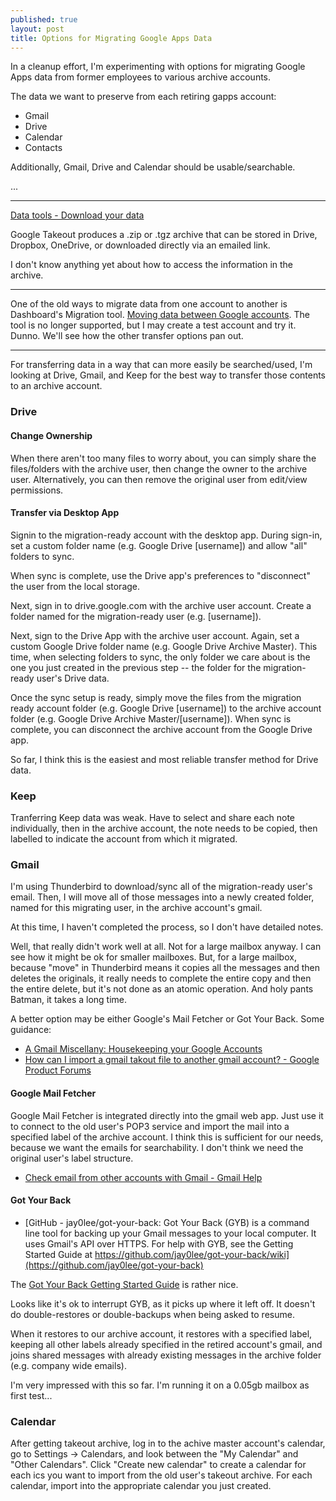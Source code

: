 ```yaml
---
published: true
layout: post
title: Options for Migrating Google Apps Data
---
```


In a cleanup effort, I'm experimenting with options for migrating Google Apps data from former employees to various archive accounts. 

The data we want to preserve from each retiring gapps account:

* Gmail
* Drive
* Calendar
* Contacts

Additionally, Gmail, Drive and Calendar should be usable/searchable.

...



---

[Data tools - Download your data](https://takeout.google.com/settings/takeout)

Google Takeout produces a .zip or .tgz archive that can be stored in Drive, Dropbox, OneDrive, or downloaded directly via an emailed link.

I don't know anything yet about how to access the information in the archive.

---

One of the old ways to migrate data from one account to another is Dashboard's Migration tool. [Moving data between Google accounts](https://www.google.com/dashboard/migration/?srcAccount=camille@costumecraze.com&dstAccount=backupemail@costumecraze.com). The tool is no longer supported, but I may create a test account and try it. Dunno. We'll see how the other transfer options pan out.

---

For transferring data in a way that can more easily be searched/used, I'm looking at Drive, Gmail, and Keep for the best way to transfer those contents to an archive account.

### Drive

#### Change Ownership

When there aren't too many files to worry about, you can simply share the files/folders with the archive user, then change the owner to the archive user. Alternatively, you can then remove the original user from edit/view permissions.

#### Transfer via Desktop App

Signin to the migration-ready account with the desktop app. During sign-in, set a custom folder name (e.g. Google Drive [username]) and allow "all" folders to sync.

When sync is complete, use the Drive app's preferences to "disconnect" the user from the local storage.

Next, sign in to drive.google.com with the archive user account. Create a folder named for the migration-ready user (e.g. [username]).

Next, sign to the Drive App with the archive user account. Again, set a custom Google Drive folder name (e.g. Google Drive Archive Master). This time, when selecting folders to sync, the only folder we care about is the one you just created in the previous step -- the folder for the migration-ready user's Drive data.

Once the sync setup is ready, simply move the files from the migration ready account folder (e.g. Google Drive [username]) to the archive account folder (e.g. Google Drive Archive Master/[username]). When sync is complete, you can disconnect the archive account from the Google Drive app.

So far, I think this is the easiest and most reliable transfer method for Drive data.

### Keep

Tranferring Keep data was weak. Have to select and share each note individually, then in the archive account, the note needs to be copied, then labelled to indicate the account from which it migrated.

### Gmail

I'm using Thunderbird to download/sync all of the migration-ready user's email. Then, I will move all of those messages into a newly created folder, named for this migrating user, in the archive account's gmail.

At this time, I haven't completed the process, so I don't have detailed notes.

Well, that really didn't work well at all. Not for a large mailbox anyway. I can see how it might be ok for smaller mailboxes. But, for a large mailbox, because "move" in Thunderbird means it copies all the messages and then deletes the originals, it really needs to complete the entire copy and then the entire delete, but it's not done as an atomic operation. And holy pants Batman, it takes a long time.

A better option may be either Google's Mail Fetcher or Got Your Back. Some guidance:

* [A Gmail Miscellany: Housekeeping your Google Accounts](http://gmail-miscellany.blogspot.jp/2013/05/housekeeping-your-google-accounts.html)
* [How can I import a gmail takout file to another gmail account? - Google Product Forums](https://productforums.google.com/forum/#!topic/gmail/vNBtG4zpZHc)


#### Google Mail Fetcher

Google Mail Fetcher is integrated directly into the gmail web app. Just use it to connect to the old user's POP3 service and import the mail into a specified label of the archive account. I think this is sufficient for our needs, because we want the emails for searchability. I don't think we need the original user's label structure.

* [Check email from other accounts with Gmail - Gmail Help](https://support.google.com/mail/answer/21289?hl=en)

#### Got Your Back

* [GitHub - jay0lee/got-your-back: Got Your Back (GYB) is a command line tool for backing up your Gmail messages to your local computer. It uses Gmail's API over HTTPS. For help with GYB, see the Getting Started Guide at https://github.com/jay0lee/got-your-back/wiki](https://github.com/jay0lee/got-your-back)

The [Got Your Back Getting Started Guide](https://github.com/jay0lee/got-your-back/wiki) is rather nice.

Looks like it's ok to interrupt GYB, as it picks up where it left off. It doesn't do double-restores or double-backups when being asked to resume.

When it restores to our archive account, it restores with a specified label, keeping all other labels already specified in the retired account's gmail, and joins shared messages with already existing messages in the archive folder (e.g. company wide emails).

I'm very impressed with this so far. I'm running it on a 0.05gb mailbox as first test...


### Calendar

After getting takeout archive, log in to the achive master account's calendar, go to Settings -> Calendars, and look between the "My Calendar" and "Other Calendars". Click "Create new calendar" to create a calendar for each ics you want to import from the old user's takeout archive. For each calendar, import into the appropriate calendar you just created.

